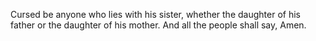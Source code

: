 Cursed be anyone who lies with his sister, whether the daughter of his father or the daughter of his mother. And all the people shall say, Amen.
